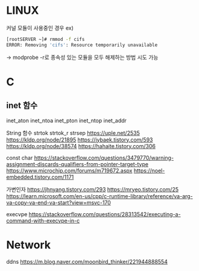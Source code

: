 # LINUX
커널 모듈이 사용중인 경우 
ex)
``` bash
[rootSERVER ~]# rmmod -f cifs
ERROR: Removing 'cifs': Resource temporarily unavailable
```
-> modprobe -r로 종속성 있는 모듈을 모두 해제하는 방법 시도 가능

# C
## inet 함수
inet_aton
inet_ntoa
inet_pton
inet_ntop
inet_addr

String 함수
strtok
strtok_r
strsep
https://uple.net/2535
https://kldp.org/node/21895
https://jybaek.tistory.com/593
https://kldp.org/node/38574
https://hahaite.tistory.com/306

const char
https://stackoverflow.com/questions/3479770/warning-assignment-discards-qualifiers-from-pointer-target-type
https://www.microchip.com/forums/m719672.aspx
https://noel-embedded.tistory.com/1171


가변인자
https://jhnyang.tistory.com/293
https://mryeo.tistory.com/25
https://learn.microsoft.com/en-us/cpp/c-runtime-library/reference/va-arg-va-copy-va-end-va-start?view=msvc-170

execvpe
https://stackoverflow.com/questions/28313542/executing-a-command-with-execvpe-in-c

# Network
ddns
https://m.blog.naver.com/moonbird_thinker/221944888554

